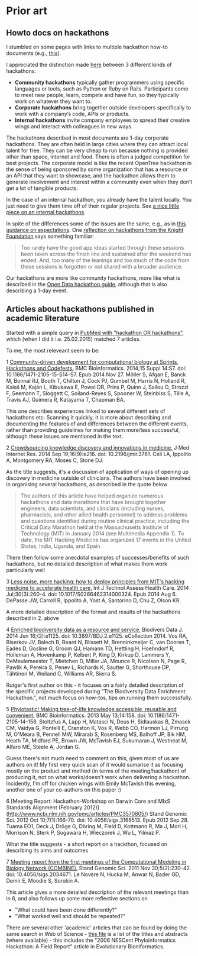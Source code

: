 # Prior art

## Howto docs on hackathons 

I stumbled on some pages with links to multiple hackathon how-to documents (e.g., [this](http://www.hackathonwatch.com/pages/how)). 

I appreciated the distinction made [here](http://www.forbes.com/sites/sungardas/2014/03/14/how-to-run-a-winning-hackathon/) between 3 different kinds of hackathons: 

* **Community hackathons** typically gather programmers using specific languages or tools, such as Python or Ruby on Rails. Participants come to meet new people, learn, compete and have fun, so they typically work on whatever they want to.
* **Corporate hackathons** bring together outside developers specifically to work with a company’s code, APIs or products.
* **Internal hackathons** invite company employees to spread their creative wings and interact with colleagues in new ways.

The hackathons described in most documents are 1-day corporate hackathons.  They are often held in large cities where they can attract local talent for free.   They can be very cheap to run because nothing is provided other than space, internet and food.  There is often a judged competition for best projects.   The corporate model is like the recent OpenTree hackathon in the sense of being sponsored by some organization that has a resource or an API that they want to showcase, and the hackathon allows them to generate involvement and interest within a community even when they don’t get a lot of tangible products.  

In the case of an internal hackathon, you already have the talent locally.  You just need to give them time off of their regular projects.  See [a nice little piece on an internal hackathons](https://www.aerofs.com/blog/how-we-run-hackathons/). 

In spite of the differences some of the issues are the same, e.g., as in [this guidance on expectations](http://blog.challengepost.com/post/75049524497/how-to-throw-the-perfect-hackathon-part-ii).  One [reflection on hackathons from the Knight Foundation](http://www.knightfoundation.org/blogs/knightblog/2012/6/26/Four-ideas-for-future-hack-thon/) says something familiar: 
> Too rarely have the good app ideas started through these sessions been taken across the finish line and sustained after the weekend has ended.  And, too many of the leanings and too much of the code from these sessions is forgotten or not shared with a broader audience.

Our hackathons are more like community hackathons, more like what is described in the [Open Data hackathon guide](https://docs.google.com/document/d/1fBuisDTIiBAz9u2tr7sgv6GdDLOV_aHbafjqHXSkNB0/edit?pli=1), although that is also describing a 1-day event. 

## Articles about hackathons published in academic literature

Started with a simple query in [PubMed with "hackathon OR hackathons"](http://www.ncbi.nlm.nih.gov/pubmed/?term=hackathon+OR+hackathons), which (when I did it i.e. 25.02.2015) matched 7 articles.

To me, the most releveant seem to be:

1 [Community-driven development for computational biology at Sprints, Hackathons and Codefests.](http://www.biomedcentral.com/1471-2105/15/S14/S7) BMC Bioinformatics. 2014;15 Suppl 14:S7. doi: 10.1186/1471-2105-15-S14-S7. Epub 2014 Nov 27. Möller S, Afgan E, Banck M, Bonnal RJ, Booth T, Chilton J, Cock PJ, Gumbel M, Harris N, Holland R, Kalaš M, Kaján L, Kibukawa E, Powel DR, Prins P, Quinn J, Sallou O, Strozzi F, Seemann T, Sloggett C, Soiland-Reyes S, Spooner W, Steinbiss S, Tille A, Travis AJ, Guimera R, Katayama T, Chapman BA.

This one describes experiences linked to several different sets of hackathons etc. Scanning it quickly, it is more about describing and documenting the features of and differences between the different events, rather than providing guidelines for making them more/less successful, although these issues are mentioned in the text.


2 [Crowdsourcing knowledge discovery and innovations in medicine.](http://www.ncbi.nlm.nih.gov/pmc/articles/PMC4180345/) J Med Internet Res. 2014 Sep 19;16(9):e216. doi: 10.2196/jmir.3761.
Celi LA, Ippolito A, Montgomery RA, Moses C, Stone DJ.

As the title suggests, it's a discussion of application of ways of opening up discovery in medicine outside of clinicians. The authors have been involved in organising several hackathons, as described in the quote below

> The authors of this article have helped organize numerous hackathons and data marathons that have brought together engineers, data scientists, and clinicians (including nurses, pharmacists, and other allied health personnel) to address problems and questions identified during routine clinical practice, including the Critical Data Marathon held at the Massachusetts Institute of Technology (MIT) in January 2014 (see Multimedia Appendix 1). To date, the MIT Hacking Medicine has organized 17 events in the United States, India, Uganda, and Spain

There then follow some anecdotal examples of successes/benefits of such hackathons, but no detailed description of what makes them work particularly well


3 [Less noise, more hacking: how to deploy principles from MIT's hacking medicine to accelerate health care.](http://www.mghcgh.org/assets/files/news/Less_Noise_More_Hacking._IJTAHC.2014Olson.pdf)
Int J Technol Assess Health Care. 2014 Jul;30(3):260-4. doi: 10.1017/S0266462314000324. Epub 2014 Aug 6. DePasse JW, Carroll R, Ippolito A, Yost A, Santorino D, Chu Z, Olson KR.

A more detailed description of the format and results of the hackathons described in 2. above

4 [Enriched biodiversity data as a resource and service.](http://www.ncbi.nlm.nih.gov/pmc/articles/PMC4092319/) Biodivers Data J. 2014 Jun 16;(2):e1125. doi: 10.3897/BDJ.2.e1125. eCollection 2014.
Vos RA, Biserkov JV, Balech B, Beard N, Blissett M, Brenninkmeijer C, van Dooren T, Eades D, Gosline G, Groom QJ, Hamann TD, Hettling H, Hoehndorf R, Holleman A, Hovenkamp P, Kelbert P, King D, Kirkup D, Lammers Y, DeMeulemeester T, Mietchen D, Miller JA, Mounce R, Nicolson N, Page R, Pawlik A, Pereira S, Penev L, Richards K, Sautter G, Shorthouse DP, Tähtinen M, Weiland C, Williams AR, Sierra S.

Rutger's first author on this - it focuses on a fairly detailed description   of the specific projects developed during "The Biodiversity Data Enrichment Hackathon.", not much focus on how-tos, tips on running them successfully.

5 [Phylotastic! Making tree-of-life knowledge accessible, reusable and convenient.](http://www.biomedcentral.com/1471-2105/14/158) BMC Bioinformatics. 2013 May 13;14:158. doi: 10.1186/1471-2105-14-158.
Stoltzfus A, Lapp H, Matasci N, Deus H, Sidlauskas B, Zmasek CM, Vaidya G, Pontelli E, Cranston K, Vos R, Webb CO, Harmon LJ, Pirrung M, O'Meara B, Pennell MW, Mirarab S, Rosenberg MS, Balhoff JP, Bik HM, Heath TA, Midford PE, Brown JW, McTavish EJ, Sukumaran J, Westneat M, Alfaro ME, Steele A, Jordan G.

Guess there's not much need to comment on this, given most of us are authors on it! My first very quick scan of it would sumarise it as focusing mostly on the product and method (in terms of the meeting/hackathon) of producing it, not on what works/doesn't work when delivering a hackathon.  Incidently, I'm off for chicken wings with Emily McTavish this evening, another one of your co-authors on this paper :)

6 [Meeting Report: Hackathon-Workshop on Darwin Core and MIxS Standards Alignment (February 2012)] (http://www.ncbi.nlm.nih.gov/pmc/articles/PMC3570805/) Stand Genomic Sci. 2012 Oct 10;7(1):166-70. doi: 10.4056/sigs.3166513. Epub 2012 Sep 28. Tuama EÓ1, Deck J, Dröge G, Döring M, Field D, Kottmann R, Ma J, Mori H, Morrison N, Sterk P, Sugawara H, Wieczorek J, Wu L, Yilmaz P.

What the title suggests - a short  report on a hackthon, focused on describing its aims and outcomes


7 [Meeting report from the first meetings of the Computational Modeling in Biology Network (COMBINE).](http://www.ncbi.nlm.nih.gov/pmc/articles/PMC3235518/) Stand Genomic Sci. 2011 Nov 30;5(2):230-42. doi: 10.4056/sigs.2034671. Le Novère N, Hucka M, Anwar N, Bader GD, Demir E, Moodie S, Sorokin A. 

This article gives a more detailed description of the relevant meetings than in 6, and also follows up some more reflective sections on 

- "What could have been done differently?" 
- "What worked well and should be repeated?"


There are several other 'academic' articles that can be found by doing the same search in Web of Science - [this file](./titlesAbstractsNonPubMedHackathonAcademicArticles.txt) is a list of the titles and abstracts (where available) - this includes the "2006 NESCent Phyloinformatics Hackathon: A Field Report" article in Evolutionary Bioniformatics.
